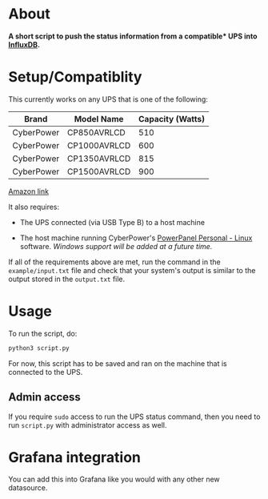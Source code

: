 # About

**A short script to push the status information from a compatible\* UPS into [InfluxDB](https://www.influxdata.com/).**

# Setup/Compatiblity

This currently works on any UPS that is one of the following:

| Brand      | Model Name   | Capacity (Watts) |
|------------|--------------|------------------|
| CyberPower | CP850AVRLCD  | 510              |
| CyberPower | CP1000AVRLCD | 600              |
| CyberPower | CP1350AVRLCD | 815              |
| CyberPower | CP1500AVRLCD | 900              |

[Amazon link](http://a.co/aq341qo)

It also requires:

* The UPS connected (via USB Type B) to a host machine

* The host machine running CyberPower's [PowerPanel Personal - Linux](https://www.cyberpowersystems.com/product/software/powerpanel-for-linux/) software. *Windows support will be added at a future time.*

If all of the requirements above are met, run the command in the `example/input.txt` file and check that your system's output is similar to the output stored in the `output.txt` file.


# Usage
To run the script, do:

```bash
python3 script.py
```

For now, this script has to be saved and ran on the machine that is connected to the UPS. 

## Admin access
If you require `sudo` access to run the UPS status command, then you need to run `script.py` with administrator access as well.


# Grafana integration

You can add this into Grafana like you would with any other new datasource. 